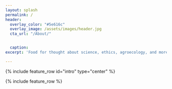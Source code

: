 ```yaml
---
layout: splash
permalink: /
header:
  overlay_color: "#5e616c"
  overlay_image: /assets/images/header.jpg
  cta_url: "/About/"


  caption:
excerpt: 'Food for thought about science, ethics, agroecology, and more.<br /> <small> {::nomarkdown}<iframe style="display: inline-block;" {:/nomarkdown}'

---
```



{% include feature_row id="intro" type="center" %}

{% include feature_row %}


